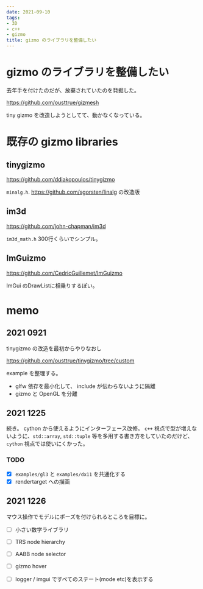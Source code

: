 ```yaml
---
date: 2021-09-10
tags:
- 3D
- c++
- gizmo
title: gizmo のライブラリを整備したい
---
```


# gizmo のライブラリを整備したい

去年手を付けたのだが、放棄されていたのを発掘した。

https://github.com/ousttrue/gizmesh

tiny gizmo を改造しようとしてて、動かなくなっている。

# 既存の gizmo libraries

## tinygizmo

https://github.com/ddiakopoulos/tinygizmo

`minalg.h`. https://github.com/sgorsten/linalg の改造版

## im3d

https://github.com/john-chapman/im3d

`im3d_math.h` 300行くらいでシンプル。

## ImGuizmo

https://github.com/CedricGuillemet/ImGuizmo

ImGui のDrawListに相乗りするぽい。

# memo
## 2021 0921

tinygizmo の改造を最初からやりなおし

https://github.com/ousttrue/tinygizmo/tree/custom

example を整理する。
* glfw 依存を最小化して、 include が伝わらないように隔離
* gizmo と OpenGL を分離

## 2021 1225

続き。
cython から使えるようにインターフェース改修。
`c++` 視点で型が増えないように、`std::array`, `std::tuple` 等を多用する書き方をしていたのだけど、
`cython` 視点では使いにくかった。

### TODO

* [x] `examples/gl3` と `examples/dx11` を共通化する
* [x] rendertarget への描画

## 2021 1226
マウス操作でモデルにポーズを付けられるところを目標に。

* [ ] 小さい数学ライブラリ
* [ ] TRS node hierarchy
* [ ] AABB node selector
* [ ] gizmo hover
* [ ] logger / imgui ですべてのステート(mode etc)を表示する

